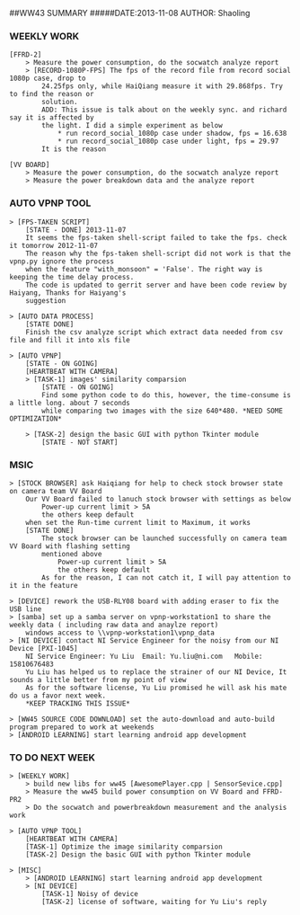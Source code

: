 ##WW43 SUMMARY
#####DATE:2013-11-08		AUTHOR: Shaoling

### WEEKLY WORK
	[FFRD-2]
		> Measure the power consumption, do the socwatch analyze report
		> [RECORD-1080P-FPS] The fps of the record file from record social 1080p case, drop to
			24.25fps only, while HaiQiang measure it with 29.868fps. Try to find the reason or
			solution.
			ADD: This issue is talk about on the weekly sync. and richard say it is affected by 
			the light. I did a simple experiment as below
				* run record_social_1080p case under shadow, fps = 16.638
				* run record_social_1080p case under light, fps = 29.97
			It is the reason

	[VV BOARD]
		> Measure the power consumption, do the socwatch analyze report
		> Measure the power breakdown data and the analyze report

### AUTO VPNP TOOL
	> [FPS-TAKEN SCRIPT]
		[STATE - DONE] 2013-11-07
		It seems the fps-taken shell-script failed to take the fps. check it tomorrow 2012-11-07
		The reason why the fps-taken shell-script did not work is that the vpnp.py ignore the process
		when the feature "with_monsoon" = 'False'. The right way is keeping the time delay process. 
		The code is updated to gerrit server and have been code review by Haiyang, Thanks for Haiyang's 
		suggestion

	> [AUTO DATA PROCESS]
		[STATE DONE]
		Finish the csv analyze script which extract data needed from csv file and fill it into xls file

	> [AUTO VPNP]
		[STATE - ON GOING]
		[HEARTBEAT WITH CAMERA]
		> [TASK-1] images' similarity comparsion
			[STATE - ON GOING]
			Find some python code to do this, however, the time-consume is a little long. about 7 seconds
			while comparing two images with the size 640*480. *NEED SOME OPTIMIZATION*

		> [TASK-2] design the basic GUI with python Tkinter module
			[STATE - NOT START]
	
### MSIC
	> [STOCK BROWSER] ask Haiqiang for help to check stock browser state on camera team VV Board 
		Our VV Board failed to lanuch stock browser with settings as below
			Power-up current limit > 5A
			the others keep default
		when set the Run-time current limit to Maximum, it works
		[STATE DONE]
			The stock browser can be launched successfully on camera team VV Board with flashing setting 
			mentioned above
				Power-up current limit > 5A
				the others keep default
			As for the reason, I can not catch it, I will pay attention to it in the feature

	> [DEVICE] rework the USB-RLY08 board with adding eraser to fix the USB line
	> [samba] set up a samba server on vpnp-workstation1 to share the weekly data ( including raw data and anaylze report)
		windows access to \\vpnp-workstation1\vpnp_data
	> [NI DEVICE] contact NI Service Engineer for the noisy from our NI Device [PXI-1045]
		NI Service Engineer: Yu Liu  Email: Yu.liu@ni.com	Mobile: 15810676483	
		Yu Liu has helped us to replace the strainer of our NI Device, It sounds a little better from my point of view	
		As for the software license, Yu Liu promised he will ask his mate do us a favor next week. 
		*KEEP TRACKING THIS ISSUE*

	> [WW45 SOURCE CODE DOWNLOAD] set the auto-download and auto-build program prepared to work at weekends
	> [ANDROID LEARNING] start learning android app development

### TO DO NEXT WEEK
	> [WEEKLY WORK]
		> build new libs for ww45 [AwesomePlayer.cpp | SensorSevice.cpp]
		> Measure the ww45 build power consumption on VV Board and FFRD-PR2
		> Do the socwatch and powerbreakdown measurement and the analysis work

	> [AUTO VPNP TOOL] 
		[HEARTBEAT WITH CAMERA]
		[TASK-1] Optimize the image similarity comparsion
		[TASK-2] Design the basic GUI with python Tkinter module

	> [MISC]
		> [ANDROID LEARNING] start learning android app development
		> [NI DEVICE]
			[TASK-1] Noisy of device
			[TASK-2] license of software, waiting for Yu Liu's reply

